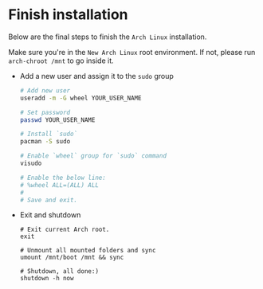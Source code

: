 # Finish installation

Below are the final steps to finish the `Arch Linux` installation.

Make sure you're in the `New Arch Linux` root environment. If not, please run `arch-chroot /mnt` to go inside it.

- Add a new user and assign it to the `sudo` group

    ```bash
    # Add new user
    useradd -m -G wheel YOUR_USER_NAME

    # Set password
    passwd YOUR_USER_NAME

    # Install `sudo`
    pacman -S sudo

    # Enable `wheel` group for `sudo` command
    visudo

    # Enable the below line:
    # %wheel ALL=(ALL) ALL
    #
    # Save and exit.
    ```

- Exit and shutdown

    ```
    # Exit current Arch root.
    exit

    # Unmount all mounted folders and sync
    umount /mnt/boot /mnt && sync

    # Shutdown, all done:)
    shutdown -h now
    ```
